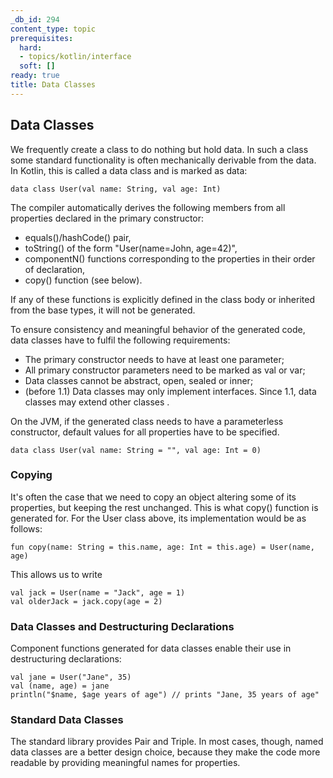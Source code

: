 ```yaml
---
_db_id: 294
content_type: topic
prerequisites:
  hard:
  - topics/kotlin/interface
  soft: []
ready: true
title: Data Classes
---
```


## Data Classes
We frequently create a class to do nothing but hold data. In such a class some standard functionality is often mechanically derivable from the data. In Kotlin, this is called a data class and is marked as data:
````
data class User(val name: String, val age: Int)
````
The compiler automatically derives the following members from all properties declared in the primary constructor:

- equals()/hashCode() pair,
- toString() of the form "User(name=John, age=42)",
- componentN() functions corresponding to the properties in their order of declaration,
- copy() function (see below).

If any of these functions is explicitly defined in the class body or inherited from the base types, it will not be generated.

To ensure consistency and meaningful behavior of the generated code, data classes have to fulfil the following requirements:

- The primary constructor needs to have at least one parameter;
- All primary constructor parameters need to be marked as val or var;
- Data classes cannot be abstract, open, sealed or inner;
- (before 1.1) Data classes may only implement interfaces.
Since 1.1, data classes may extend other classes .

On the JVM, if the generated class needs to have a parameterless constructor, default values for all properties have to be specified.
````
data class User(val name: String = "", val age: Int = 0)
````
### Copying
It's often the case that we need to copy an object altering some of its properties, but keeping the rest unchanged. This is what copy() function is generated for. For the User class above, its implementation would be as follows:

````
fun copy(name: String = this.name, age: Int = this.age) = User(name, age)
````
This allows us to write
````
val jack = User(name = "Jack", age = 1)
val olderJack = jack.copy(age = 2)
````
### Data Classes and Destructuring Declarations
Component functions generated for data classes enable their use in destructuring declarations:
````
val jane = User("Jane", 35)
val (name, age) = jane
println("$name, $age years of age") // prints "Jane, 35 years of age"
````
### Standard Data Classes
The standard library provides Pair and Triple. In most cases, though, named data classes are a better design choice, because they make the code more readable by providing meaningful names for properties.